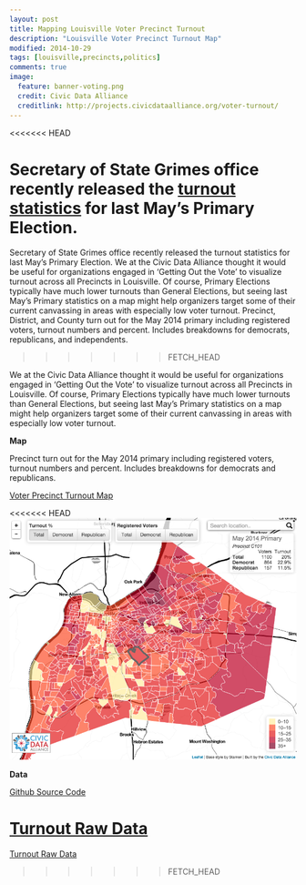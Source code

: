 ```yaml
---
layout: post
title: Mapping Louisville Voter Precinct Turnout
description: "Louisville Voter Precinct Turnout Map"
modified: 2014-10-29
tags: [louisville,precincts,politics]
comments: true
image:
  feature: banner-voting.png
  credit: Civic Data Alliance
  creditlink: http://projects.civicdataalliance.org/voter-turnout/
---
```

<<<<<<< HEAD

Secretary of State Grimes office recently released the [turnout statistics](http://elect.ky.gov/statistics/Pages/turnoutstatistics.aspx) for last May’s Primary Election.
=======
Secretary of State Grimes office recently released the turnout statistics for last May’s Primary Election.
We at the Civic Data Alliance thought it would be useful for organizations engaged in ‘Getting Out the Vote’ to visualize turnout across all Precincts in Louisville. Of course, Primary Elections typically have much lower turnouts than General Elections, but seeing last May’s Primary statistics on a map might help organizers target some of their current canvassing in areas with especially low voter turnout.
Precinct, District, and County turn out for the May 2014 primary including registered voters, turnout numbers and percent. Includes breakdowns for democrats, republicans, and independents.
>>>>>>> FETCH_HEAD

We at the Civic Data Alliance thought it would be useful for organizations engaged in ‘Getting Out the Vote’ to visualize turnout across all Precincts in Louisville. Of course, Primary Elections typically have much lower turnouts than General Elections, but seeing last May’s Primary statistics on a map might help organizers target some of their current canvassing in areas with especially low voter turnout.

**Map**

Precinct turn out for the May 2014 primary including registered voters, turnout numbers and percent. Includes breakdowns for democrats and republicans.

[Voter Precinct Turnout Map](http://projects.civicdataalliance.org/voter-turnout/)

<<<<<<< HEAD
![Voter Turnout Map](/images/screenshot-voter-turnout.png)

**Data**

[Github Source Code](https://github.com/civicdata/LouisvilleVoterTurnoutMap)

[Turnout Raw Data](http://data.civicdataalliance.org/dataset/ky-voting-precinct-results)
=======
[Turnout Raw Data](http://data.civicdataalliance.org/dataset/ky-voting-precinct-results)
>>>>>>> FETCH_HEAD
